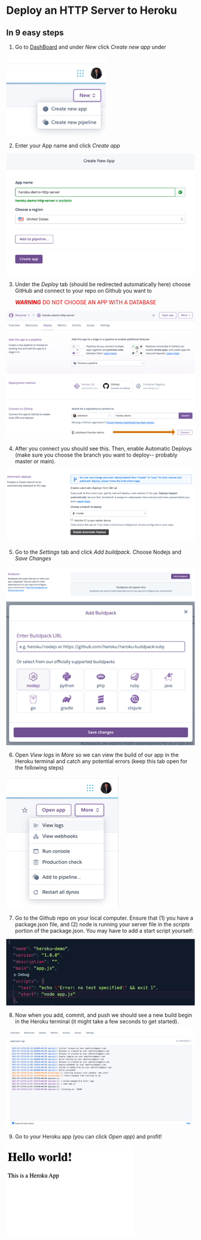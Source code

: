 # Deploy an HTTP Server to Heroku

## In 9 easy steps

1. Go to [DashBoard](https://dashboard.heroku.com/apps) and under _New_ click _Create new app_ under

![CREATE_NEW_APP](./assets/CREATE_NEW_APP.png)

2. Enter your App name and click _Create app_

![CREATE_NEW_APP](./assets/NAME_APP.png)

3. Under the _Deploy_ tab (should be redirected automatically here) choose GitHub and connect to your repo on Github you want to

   <span style="color:red">**_WARNING_** DO NOT CHOOSE AN APP WITH A DATABASE</span>

![CHOOSE_REPO](./assets/CHOOSE_REPO.png)

4. After you connect you should see this. Then, enable Automatic Deploys (make sure you choose the branch you want to deploy-- probably master or main).

![CHOOSE_REPO](./assets/AUTOMATIC_DEPLOYS.png)

5. Go to the _Settings_ tab and click _Add buildpack_. Choose Nodejs and _Save Changes_

![BUILDPACK](./assets/BUILDPACK.png)
![CHOOSE_NODEJS](./assets/CHOOSE_NODEJS.png)

6. Open _View logs_ in _More_ so we can view the build of our app in the Heroku terminal and catch any potential errors (keep this tab open for the following steps)

![VIEW_LOGS](./assets/VIEW_LOGS.png)

7. Go to the Github repo on your local computer. Ensure that (1) you have a package.json file, and (2) node is running your server file in the _scripts_ portion of the package.json. You may have to add a start script yourself:

![SCRIPTS](./assets/SCRIPTS_START.png)

8. Now when you add, commit, and push we should see a new build begin in the Heroku terminal (it might take a few seconds to get started).

![APPLICATION_LOGS](./assets/APPLICATION_LOGS.png)

9. Go to your Heroku app (you can click _Open app_) and profit!

![HEROKU_SUCCESS](./assets/HEROKU_SUCCESS.png)

